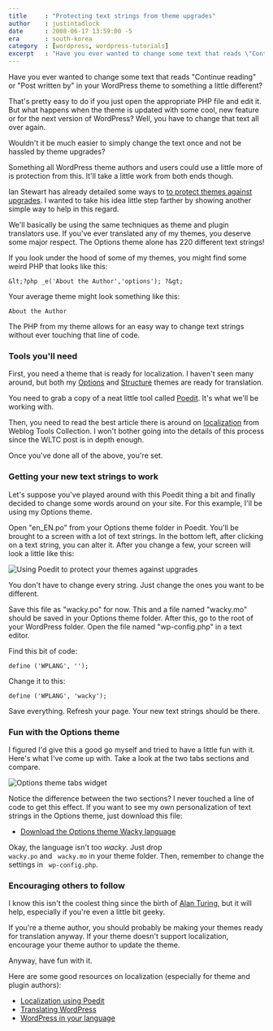 ```yaml
---
title     : "Protecting text strings from theme upgrades"
author    : justintadlock
date      : 2008-06-17 13:59:00 -5
era       : south-korea
category  : [wordpress, wordpress-tutorials]
excerpt   : "Have you ever wanted to change some text that reads \"Continue reading\" or \"Post written by\" in your WordPress theme to something a little different? That's pretty easy to do if you just open up the appropriate PHP file and edit it.  But what happens when the theme is updated with some cool, new feature or for the next version of WordPress?  Well, you have to change that text all over again."
---
```


Have you ever wanted to change some text that reads "Continue reading"  or "Post written by" in your WordPress theme to something a little different?

That's pretty easy to do if you just open the appropriate PHP file and edit it.  But what happens when the theme is updated with some cool, new feature or for the next version of WordPress?  Well, you have to change that text all over again.

Wouldn't it be much easier to simply change the text once and not be hassled by theme upgrades?

Something all WordPress theme authors and users could use a little more of is protection from this.  It'll take a little work from both ends though.

Ian Stewart has already detailed some ways to <a href="http://themeshaper.com/how-to-protect-your-wordpress-theme-against-upgrades" title="How to protect your WordPress theme against upgrades"> to protect themes against upgrades</a>.  I wanted to take his idea little step farther by showing another simple way to help in this regard.

We'll basically be using the same techniques as theme and plugin translators use.  If you've ever translated any of my themes, you deserve some major respect.  The Options theme alone has 220 different text strings!

If you look under the hood of some of my themes, you might find some weird PHP that looks like this:

```
&lt;?php _e('About the Author','options'); ?&gt;
```

Your average theme might look something like this:

```
About the Author
```

The PHP from my theme allows for an easy way to change text strings without ever touching that line of code.

<h3>Tools you'll need</h3>

First, you need a theme that is ready for localization.  I haven't seen many around, but both my <a href="http://justintadlock.com/archives/2008/02/24/options-wordpress-theme" title="Options WordPress theme"> Options</a> and <a href="http://justintadlock.com/archives/2007/12/09/structure-wordpress-theme" title="Structure WordPress theme"> Structure</a> themes are ready for translation.

You need to grab a copy of a neat little tool called <a href="http://www.Poedit.net/download.php" title="Poedit"> Poedit</a>.  It's what we'll be working with.

Then, you need to read the best article there is around on <a href="http://weblogtoolscollection.com/archives/2007/08/27/localizing-a-wordpress-plugin-using-Poedit" title="Localizing a WordPress plugin using Poedit"> localization</a> from Weblog Tools Collection.  I won't bother going into the details of this process since the WLTC post is in depth enough.

Once you've done all of the above, you're set.

<h3>Getting your new text strings to work</h3>

Let's suppose you've played around with this Poedit thing a bit and finally decided to change some words around on your site.  For this example, I'll be using my Options theme.

Open "en_EN.po" from your Options theme folder in Poedit.  You'll be brought to a screen with a lot of text strings.  In the bottom left, after clicking on a text string, you can alter it.  After you change a few, your screen will look a little like this:

<img src="http://justintadlock.com/blog/wp-content/uploads/2008/06/wacky-po.gif" alt="Using Poedit to protect your themes against upgrades" title="Using Poedit to protect your themes against upgrades" class="center" />

You don't have to change every string.  Just change the ones you want to be different.

Save this file as "wacky.po" for now.  This and a file named "wacky.mo" should be saved in your Options theme folder.  After this, go to the root of your WordPress folder.  Open the file named "wp-config.php" in a text editor.

Find this bit of code:

```
define ('WPLANG', '');
```

Change it to this:

```
define ('WPLANG', 'wacky');
```


Save everything.  Refresh your page.  Your new text strings should be there.

<h3>Fun with the Options theme</h3>

I figured I'd give this a good go myself and tried to have a little fun with it.  Here's what I've come up with.  Take a look at the two tabs sections and compare.

<img src="http://justintadlock.com/blog/wp-content/uploads/2008/06/tabs-compare.gif" alt="Options theme tabs widget" title="Options theme tab widget" class="center" />

Notice the difference between the two sections?  I never touched a line of code to get this effect.  If you want to see my own personalization of text strings in the Options theme, just download this file:

<ul>
<li><a href="http://justintadlock.com/downloads/options-language-wacky.zip" title="Options theme Wacky language">Download the Options theme Wacky language</a></li>
</ul>

Okay, the language isn't too <em> wacky</em>.  Just drop <code> wacky.po</code> and <code> wacky.mo</code> in your theme folder.  Then, remember to change the settings in <code> wp-config.php</code>.

<h3>Encouraging others to follow</h3>

I know this isn't the coolest thing since the birth of <a href="http://en.wikipedia.org/wiki/Alan_Turing" title="Alan Turing"> Alan Turing</a>, but it will help, especially if you're even a little bit geeky.

If you're a theme author, you should probably be making your themes ready for translation anyway.  If your theme doesn't support localization, encourage your theme author to update the theme.

Anyway, have fun with it.

Here are some good resources on localization (especially for theme and plugin authors):

<ul>
<li><a href="http://weblogtoolscollection.com/archives/2007/08/27/localizing-a-wordpress-plugin-using-Poedit" title="Localizing a WordPress plugin using Poedit">Localization using Poedit</a></li>
<li><a href="http://codex.wordpress.org/Translating_WordPress" title="Translating WordPress">Translating WordPress</a></li>
<li><a href="http://codex.wordpress.org/WordPress_Localization" title="WordPress Localization">WordPress in your language</a></li>
</ul>
